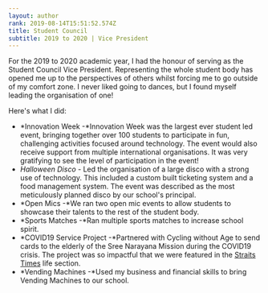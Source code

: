 ```yaml
---
layout: author
rank: 2019-08-14T15:51:52.574Z
title: Student Council
subtitle: 2019 to 2020 | Vice President
---
```

For the 2019 to 2020 academic year, I had the honour of serving as the Student Council Vice President. Representing the whole student body has opened me up to the perspectives of others whilst forcing me to go outside of my comfort zone. I never liked going to dances, but I found myself leading the organisation of one!

Here's what I did:

* *Innovation Week -*Innovation Week was the largest ever student led event, bringing together over 100 students to participate in fun, challenging activities focused around technology. The event would also receive support from multiple international organisations. It was very gratifying to see the level of participation in the event!
* *Halloween Disco -* Led the organisation of a large disco with a strong use of technology. This included a custom built ticketing system and a food management system. The event was described as the most meticulously planned disco by our school's principal.
* *Open Mics -*We ran two open mic events to allow students to showcase their talents to the rest of the student body.
* *Sports Matches -*Ran multiple sports matches to increase school spirit.
* *COVID19 Service Project -*Partnered with Cycling without Age to send cards to the elderly of the Sree Narayana Mission during the COVID19 crisis. The project was so impactful that we were featured in the [Straits Times](https://www.straitstimes.com/lifestyle/acts-of-kindness) life section.
* *Vending Machines -*Used my business and financial skills to bring Vending Machines to our school.